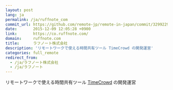 ```yaml
---
layout: post
lang: ja
permalink: /ja/ruffnote_com
commit_url: https://github.com/remote-jp/remote-in-japan/commit/32992291dfd50e8e7598bc3c7269ae005109d3de
date:       2015-12-09 12:05:28 +0900
link:       https://co.ruffnote.com/
domain:     ruffnote.com
title:      ラフノート株式会社
description: 'リモートワークで使える時間共有ツール TimeCrowd の開発運営'
categories: full_remote
redirect_from:
  - /ja/ラフノート株式会社
  - /ja/ラフノート
---
```


<p>リモートワークで使える時間共有ツール <a href="https://timecrowd.net/">TimeCrowd</a> の開発運営</p>
